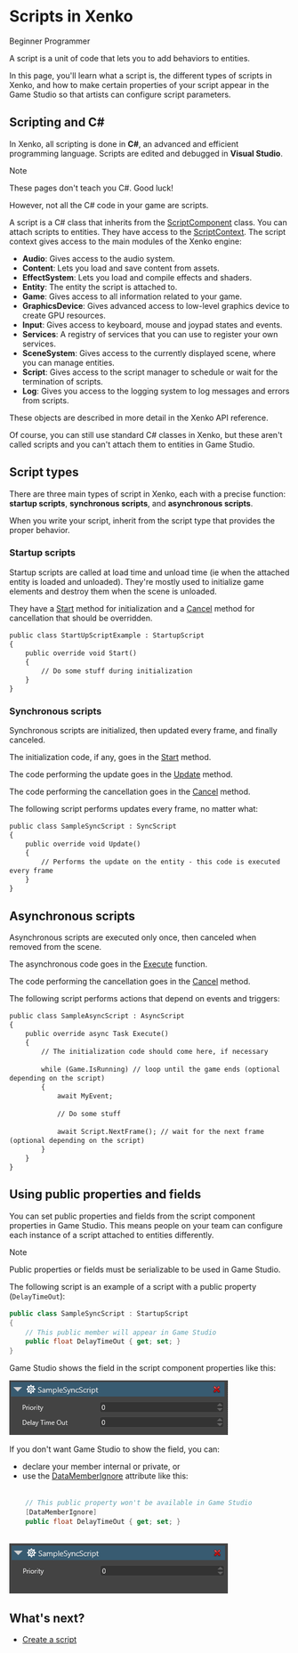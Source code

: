 # Scripts in Xenko

<span class="label label-doc-level">Beginner</span>
<span class="label label-doc-audience">Programmer</span>

A script is a unit of code that lets you to add behaviors to entities. 

In this page, you'll learn what a script is, the different types of scripts in Xenko, 
and how to make certain properties of your script appear in the Game Studio so that artists can configure script parameters.

## Scripting and C&#35;

In Xenko, all scripting is done in **C#**, an advanced and efficient programming language. Scripts are edited and debugged in **Visual Studio**.

> [!NOTE]
> These pages don't teach you C#. Good luck!

However, not all the C# code in your game are scripts.

A script is a C# class that inherits from the [ScriptComponent](xref:SiliconStudio.Xenko.Engine.ScriptComponent) class. You can attach scripts to entities. They have access to the [ScriptContext](xref:SiliconStudio.Xenko.Engine.IScriptContext). The script context gives access to the main modules of the Xenko engine:

* **Audio**: Gives access to the audio system.
* **Content**: Lets you load and save content from assets.
* **EffectSystem**: Lets you load and compile effects and shaders.
* **Entity**: The entity the script is attached to.
* **Game**: Gives access to all information related to your game.
* **GraphicsDevice**: Gives advanced access to low-level graphics device to create GPU resources.
* **Input**: Gives access to keyboard, mouse and joypad states and events.
* **Services**: A registry of services that you can use to register your own services.
* **SceneSystem**: Gives access to the currently displayed scene, where you can manage entities.
* **Script**: Gives access to the script manager to schedule or wait for the termination of scripts.
* **Log**: Gives you access to the logging system to log messages and errors from scripts.

These objects are described in more detail in the Xenko API reference.

Of course, you can still use standard C# classes in Xenko, but these aren't called scripts and you can't attach them to entities in Game Studio.

## Script types

There are three main types of script in Xenko, each with a precise function: **startup scripts**, **synchronous scripts**, and **asynchronous scripts**. 

When you write your script, inherit from the script type that provides the proper behavior.

### Startup scripts

Startup scripts are called at load time and unload time (ie when the attached entity is loaded and unloaded). They're mostly used to initialize game elements and destroy them when the scene is unloaded. 

They have a [Start](xref:SiliconStudio.Xenko.Engine.StartupScript.Start) method for initialization and a [Cancel](xref:SiliconStudio.Xenko.Engine.ScriptComponent.Cancel) method for cancellation that should be overridden.

```
public class StartUpScriptExample : StartupScript
{
	public override void Start()
	{
		// Do some stuff during initialization
	}
}
```

### Synchronous scripts

Synchronous scripts are initialized, then updated every frame, and finally canceled.

The initialization code, if any, goes in the [Start](xref:SiliconStudio.Xenko.Engine.StartupScript.Start) method.

The code performing the update goes in the [Update](xref:SiliconStudio.Xenko.Engine.SyncScript.Update) method.

The code performing the cancellation goes in the [Cancel](xref:SiliconStudio.Xenko.Engine.ScriptComponent.Cancel) method.

The following script performs updates every frame, no matter what:

```
public class SampleSyncScript : SyncScript
{        
	public override void Update()
	{
		// Performs the update on the entity - this code is executed every frame
	}
}
```

## Asynchronous scripts

Asynchronous scripts are executed only once, then canceled when removed from the scene. 

The asynchronous code goes in the [Execute](xref:SiliconStudio.Xenko.Engine.AsyncScript.Execute) function.

The code performing the cancellation goes in the [Cancel](xref:SiliconStudio.Xenko.Engine.ScriptComponent.Cancel) method.

The following script performs actions that depend on events and triggers:

```
public class SampleAsyncScript : AsyncScript
{        
	public override async Task Execute() 
	{
		// The initialization code should come here, if necessary
		
		while (Game.IsRunning) // loop until the game ends (optional depending on the script)
		{
			await MyEvent;

			// Do some stuff
			
			await Script.NextFrame(); // wait for the next frame (optional depending on the script)
		}
	}
}
```

## Using public properties and fields

You can set public properties and fields from the script component properties in Game Studio. This means people on your team can configure each instance of a script attached to entities differently.

> [!Note] 
> Public properties or fields must be serializable to be used in Game Studio. 

The following script is an example of a script with a public property (`DelayTimeOut`):

```cs
public class SampleSyncScript : StartupScript
{
	// This public member will appear in Game Studio
	public float DelayTimeOut { get; set; }
}
```

Game Studio shows the field in the script component properties like this:

![Public property appears in the Property grid](media/scripts-in-xenko-change-value-public-property.png)

If you don't want Game Studio to show the field, you can: 

* declare your member internal or private, or 
* use the [DataMemberIgnore](xref:SiliconStudio.Core.DataMemberIgnoreAttribute) attribute like this:

```cs

	// This public property won't be available in Game Studio
	[DataMemberIgnore]
	public float DelayTimeOut { get; set; }
	
```

![Public property has been hidden with ```[DataMemberIgnore]```](media/scripts-in-xenko-public-property-with-datamemberignore.png)

## What's next? 

* [Create a script](create-a-script.md)